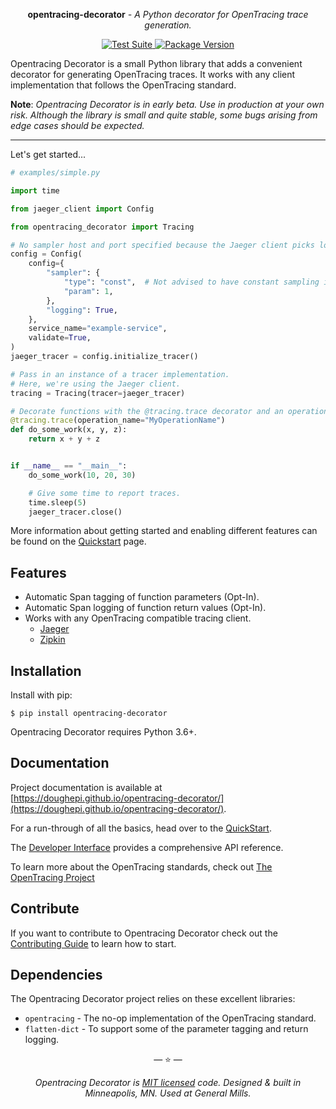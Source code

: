 <p align="center"><strong>opentracing-decorator</strong> <em>- A Python decorator for OpenTracing trace generation.</em></p>

<p align="center">
<a href="https://github.com/doughepi/opentracing-decorator/actions">
    <img src="https://github.com/doughepi/opentracing-decorator/workflows/Test%20Suite/badge.svg" alt="Test Suite">
</a>
<a href="https://pypi.org/project/httpx/">
    <img src="https://badge.fury.io/py/opentracing-decorator.svg" alt="Package Version">
</a>
</p>

Opentracing Decorator is a small Python library that adds a convenient
decorator for generating OpenTracing traces. It works with any client
implementation that follows the OpenTracing standard.

**Note**: _Opentracing Decorator is in early beta. Use in production at your own risk. Although the library is small and quite stable, some bugs arising from edge cases should be expected._

---

Let's get started...

```python
# examples/simple.py

import time

from jaeger_client import Config

from opentracing_decorator import Tracing

# No sampler host and port specified because the Jaeger client picks localhost:6831 by default.
config = Config(
    config={
        "sampler": {
            "type": "const",  # Not advised to have constant sampling in production.
            "param": 1,
        },
        "logging": True,
    },
    service_name="example-service",
    validate=True,
)
jaeger_tracer = config.initialize_tracer()

# Pass in an instance of a tracer implementation.
# Here, we're using the Jaeger client.
tracing = Tracing(tracer=jaeger_tracer)

# Decorate functions with the @tracing.trace decorator and an operation_name.
@tracing.trace(operation_name="MyOperationName")
def do_some_work(x, y, z):
    return x + y + z


if __name__ == "__main__":
    do_some_work(10, 20, 30)

    # Give some time to report traces.
    time.sleep(5)
    jaeger_tracer.close()

```

More information about getting started and enabling different features can be found on the [Quickstart](./quickstart) page.

## Features

- Automatic Span tagging of function parameters (Opt-In).
- Automatic Span logging of function return values (Opt-In).
- Works with any OpenTracing compatible tracing client.
    - [Jaeger](https://www.jaegertracing.io/)
    - [Zipkin](https://zipkin.io/)

## Installation

Install with pip:

```shell
$ pip install opentracing-decorator
```

Opentracing Decorator requires Python 3.6+.

## Documentation

Project documentation is available at [https://doughepi.github.io/opentracing-decorator/](https://doughepi.github.io/opentracing-decorator/).

For a run-through of all the basics, head over to the [QuickStart](https://doughepi.github.io/opentracing-decorator/quickstart/).

The [Developer Interface](https://doughepi.github.io/opentracing-decorator/api/) provides a comprehensive API reference.

To learn more about the OpenTracing standards, check out [The OpenTracing Project](https://opentracing.io/)

## Contribute

If you want to contribute to Opentracing Decorator check out the [Contributing Guide](https://doughepi.github.io/opentracing-decorator/contributing/) to learn how to start.

## Dependencies

The Opentracing Decorator project relies on these excellent libraries:

- `opentracing` - The no-op implementation of the OpenTracing standard.
- `flatten-dict` - To support some of the parameter tagging and return logging.

<p align="center">&mdash; ⭐️ &mdash;</p>
<p align="center"><i>Opentracing Decorator is <a href="https://github.com/doughepi/opentracing-decorator/blob/main/LICENSE">MIT licensed</a> code. Designed & built in Minneapolis, MN. Used at General Mills.</i></p>
